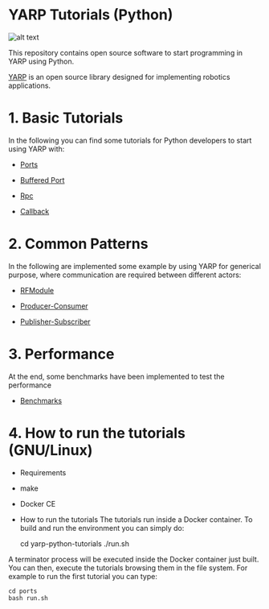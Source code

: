 # YARP Tutorials (Python)
![alt text][YARP-PY]

[YARP-PY]:https://github.com/s4hri/yarp-python-tutorials/blob/master/workdir/media/yarp-python-tutorial.png

This repository contains open source software to start programming in YARP using Python.

[YARP](http://www.yarp.it) is an open source library designed for implementing robotics applications.


# 1. Basic Tutorials
In the following you can find some tutorials for Python developers to start using YARP with:

- [Ports](https://github.com/s4hri/yarp-python-tutorials/tree/master/workdir/tutorials/ports)

- [Buffered Port](https://github.com/s4hri/yarp-python-tutorials/tree/master/workdir/tutorials/buffered-ports)

- [Rpc](https://github.com/s4hri/yarp-python-tutorials/tree/master/workdir/tutorials/rpc)

- [Callback](https://github.com/s4hri/yarp-python-tutorials/tree/master/workdir/tutorials/callbacks)



# 2. Common Patterns

In the following are implemented some example by using YARP for generical purpose, where communication are required
between different actors:

- [RFModule](https://github.com/s4hri/yarp-python-tutorials/tree/master/workdir/tutorials/rfmodule)

- [Producer-Consumer](https://github.com/s4hri/yarp-python-tutorials/tree/master/workdir/tutorials/producer-consumer)

- [Publisher-Subscriber](https://github.com/s4hri/yarp-python-tutorials/tree/master/workdir/tutorials/publisher-subscriber)


# 3. Performance
At the end, some benchmarks have been implemented to test the performance

- [Benchmarks](https://github.com/s4hri/yarp-python-tutorials/tree/master/workdir/tutorials/benchmarks)


# 4. How to run the tutorials (GNU/Linux)

- Requirements

- make
- Docker CE

- How to run the tutorials
The tutorials run inside a Docker container. To build and run the environment you can simply do:

    cd yarp-python-tutorials
    ./run.sh

A terminator process will be executed inside the Docker container just built. You can then, execute the tutorials browsing them in the file system.
For example to run the first tutorial you can type:

    cd ports
    bash run.sh
